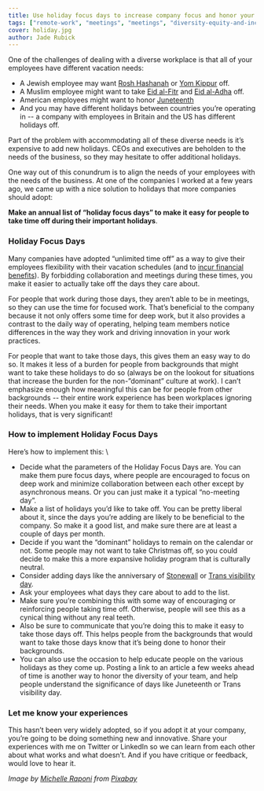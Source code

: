 ```yaml
---
title: Use holiday focus days to increase company focus and honor your team's diversity
tags: ["remote-work", "meetings", "meetings", "diversity-equity-and-inclusion", "company-culture"]
cover: holiday.jpg
author: Jade Rubick
---
```


<re-img src="holiday.jpg"></re-img>

One of the challenges of dealing with a diverse workplace is that all of your employees have different vacation needs:

*   A Jewish employee may want [Rosh Hashanah](https://en.wikipedia.org/wiki/Rosh_Hashanah) or [Yom Kippur](https://en.wikipedia.org/wiki/Yom_Kippur) off. 
*   A Muslim employee might want to take [Eid al-Fitr](https://en.wikipedia.org/wiki/Eid_al-Fitr) and [Eid al-Adha](https://en.wikipedia.org/wiki/Eid_al-Adha) off. 
*   American employees might want to honor [Juneteenth](https://en.wikipedia.org/wiki/Juneteenth)
*   And you may have different holidays between countries you’re operating in -- a company with employees in Britain and the US has different holidays off.

Part of the problem with accommodating all of these diverse needs is it’s expensive to add new holidays. CEOs and executives are beholden to the needs of the business, so they may hesitate to offer additional holidays.

One way out of this conundrum is to align the needs of your employees with the needs of the business. At one of the companies I worked at a few years ago, we came up with a nice solution to holidays that more companies should adopt:

**Make an annual list of “holiday focus days” to make it easy for people to take time off during their important holidays**. 

### Holiday Focus Days

Many companies have adopted “unlimited time off” as a way to give their employees flexibility with their vacation schedules (and to [incur financial benefits](https://www.brex.com/blog/unlimited-pto/)). By forbidding collaboration and meetings during these times, you make it easier to actually take off the days they care about. 

For people that work during those days, they aren’t able to be in meetings, so they can use the time for focused work. That’s beneficial to the company because it not only offers some time for deep work, but it also provides a contrast to the daily way of operating, helping team members notice differences in the way they work and driving innovation in your work practices.

For people that want to take those days, this gives them an easy way to do so. It makes it less of a burden for people from backgrounds that might want to take these holidays to do so (always be on the lookout for situations that increase the burden for the non-”dominant” culture at work). I can’t emphasize enough how meaningful this can be for people from other backgrounds -- their entire work experience has been workplaces ignoring their needs. When you make it easy for them to take their important holidays, that is very significant!


### How to implement Holiday Focus Days

Here’s how to implement this: \

*   Decide what the parameters of the Holiday Focus Days are. You can make them pure focus days, where people are encouraged to focus on deep work and minimize collaboration between each other except by asynchronous means. Or you can just make it a typical “no-meeting day”.
*   Make a list of holidays you’d like to take off. You can be pretty liberal about it, since the days you’re adding are likely to be beneficial to the company. So make it a good list, and make sure there are at least a couple of days per month.
*   Decide if you want the “dominant” holidays to remain on the calendar or not. Some people may not want to take Christmas off, so you could decide to make this a more expansive holiday program that is culturally neutral. 
*   Consider adding days like the anniversary of [Stonewall](https://en.wikipedia.org/wiki/Stonewall_riots) or [Trans visibility day](https://en.wikipedia.org/wiki/International_Transgender_Day_of_Visibility). 
*   Ask your employees what days they care about to add to the list. 
*   Make sure you’re combining this with some way of encouraging or reinforcing people taking time off. Otherwise, people will see this as a cynical thing without any real teeth.
*   Also be sure to communicate that you’re doing this to make it easy to take those days off. This helps people from the backgrounds that would want to take those days know that it’s being done to honor their backgrounds. 
*   You can also use the occasion to help educate people on the various holidays as they come up. Posting a link to an article a few weeks ahead of time is another way to honor the diversity of your team, and help people understand the significance of days like Juneteenth or Trans visibility day.


### Let me know your experiences

This hasn’t been very widely adopted, so if you adopt it at your company, you’re going to be doing something new and innovative. Share your experiences with me on Twitter or LinkedIn so we can learn from each other about what works and what doesn’t. And if you have critique or feedback, would love to hear it.

_Image by <a href="https://pixabay.com/users/michelleraponi-165491/">Michelle Raponi</a> from <a href="https://pixabay.com/">Pixabay</a>_
